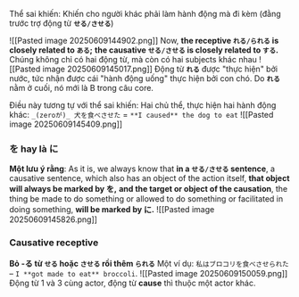 Thể sai khiến: Khiến cho người khác phải làm hành động mà đi kèm (đằng trước trợ động từ **`せる/させる`**)

![[Pasted image 20250609144902.png]]
Now, **the receptive `れる/られる` is closely related to `ある`;** **the causative `せる/させる` is closely related to `する`.**
Chúng không chỉ có hai động từ, mà còn có hai subjects khác nhau
![[Pasted image 20250609145017.png]]
Động từ **`れる`** được "thực hiện" bởi nước, tức nhận được cái "hành động uống" thực hiện bởi con chó. Do **`れる`** nằm ở cuối, nó mới là B trong câu core.

Điều này tương tự với thể sai khiến: Hai chủ thể, thực hiện hai hành động khác:
`_(zeroが)_ 犬を食べさせた` = `**I caused** the dog to eat`
![[Pasted image 20250609145409.png]]

### を hay là に

**Một lưu ý rằng**: As it is, we always know that **in a `せる/させる` sentence**, a causative sentence, which also has an object of the action itself, **that object will always be marked by を,** **and the target or object of the causation**, the thing be made to do something or allowed to do something or facilitated in doing something, **will be marked by に.**
![[Pasted image 20250609145826.png]]

### Causative receptive
**Bỏ -る từ `せる` hoặc `させる` rồi thêm `られる`**
Một ví dụ: `私はブロコリを食べさせられた` – `I **got made to eat** broccoli`.
![[Pasted image 20250609150059.png]]
Động từ 1 và 3 cùng actor, động từ **cause** thì thuộc một actor khác.